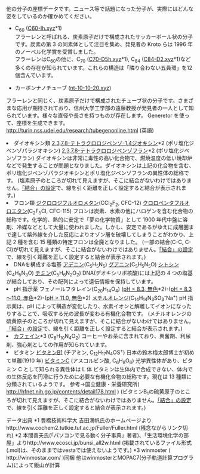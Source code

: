 他の分子の座標データです。ニュース等で話題になった分子が、実際にはどんな姿をしているのか確かめてください。

- C<sub>60</sub> (<a href="https://drive.google.com/file/d/1iZFIsWPXU0127XlVJwRk2M8UK-KkCzHW/view?usp=sharing">C60-Ih.xyz</a>*1)  
フラーレンと呼ばれる、炭素原子だけで構成されたサッカーボール状の分子です。炭素の第 3 の同素体として注目を集め、発見者の Kroto らは 1996 年のノーベル化学賞を受賞しました。  
フラーレンはC<sub>60</sub>の他に、C<sub>70</sub> (<a href="http://science.shinshu-u.ac.jp/~tiiyama/wp-content/uploads/2011/07/C70-D5h.xyz">C70-D5h.xyz</a>*1), C<sub>84</sub> (<a href="http://science.shinshu-u.ac.jp/~tiiyama/wp-content/uploads/2011/07/C84-D2.xyz">C84-D2.xyz</a>*1)など多くの存在が知られています。これらの構造は「隣り合わない五員環」を12個含んでいます。</li>

  <li>カーボンナノチューブ (<a href="http://science.shinshu-u.ac.jp/~tiiyama/wp-content/uploads/2011/07/nt-10-10-20.xyz">nt-10-10-20.xyz</a>)
フラーレンと同じく、炭素原子だけで構成されたチューブ状の分子です。さまざまな応用が期待されており、信州大学工学部の遠藤教授が発見者の一人として知られています。様々な直径や長さを持つものが存在します。
Generetor を使って、座標を生成できます。
http://turin.nss.udel.edu/research/tubegenonline.html (英語)</li>
 	<li>ダイオキシン類
<a href="http://science.shinshu-u.ac.jp/~tiiyama/wp-content/uploads/2011/07/tcdd.xyz">2,3,7,8-テトラクロロジベンゾ-1,4ジオキシン</a>*2 (ポリ塩化ジベンゾパラジオキシン)
<a href="http://science.shinshu-u.ac.jp/~tiiyama/wp-content/uploads/2011/07/4cdf1.xyz">2,3,7,8-テトラクロロジベンゾフラン</a>*2 (ポリ塩化ジベンゾフラン)
ダイオキシンは非常に毒性の高い化合物で、燃焼温度の低い焼却炉などで発生することが問題となりました。ダイオキシンは上記の化合物を含む、ポリ塩化ジベンゾパラジオキシンとポリ塩化ジベンゾフランの異性体の総称です。
(塩素原子のところが切れて見えますが、そこに結合がないわけではありません。<a title="原子間にひく線の設定" href="http://science.shinshu-u.ac.jp/~tiiyama/?page_id=3246">「結合」の設定</a>で、線を引く距離を正しく設定すると結合が表示されます。)</li>
 	<li>フロン類
<a href="http://science.shinshu-u.ac.jp/~tiiyama/wp-content/uploads/2011/07/CCl2F2.xyz">ジクロロジフルオロメタン</a>(CCl<sub>2</sub>F<sub>2</sub>, CFC-12)
<a href="http://science.shinshu-u.ac.jp/~tiiyama/wp-content/uploads/2011/07/C2F5Cl.xyz">クロロペンタフルオロエタン</a>(C<sub>2</sub>F<sub>5</sub>Cl, CFC-115)
フロンは炭素、水素の他にハロゲンを含む化合物の総称です。化学的、熱的に安定で「夢の化学物質」として 1900 年代中盤に溶剤、冷媒などとして大量に使われました。しかし、安定であるがゆえに成層圏まで達して紫外線を介した反応によりオゾン層を破壊してしまうことがわかり、上記 2 種を含む 15 種類の特定フロンは全廃となりました。
(一部の結合(C-C, C-Cl)が切れて見えますが、そこに結合がないわけではありません。<a title="原子間にひく線の設定" href="http://science.shinshu-u.ac.jp/~tiiyama/?page_id=3246">「結合」の設定</a>で、線を引く距離を正しく設定すると結合が表示されます。)</li>
 	<li>DNAを構成する塩基
<a href="http://science.shinshu-u.ac.jp/~tiiyama/wp-content/uploads/2011/07/Adenine.xyz">アデニン</a>(C<sub>5</sub>H<sub>5</sub>N<sub>5</sub>)
<a href="http://science.shinshu-u.ac.jp/~tiiyama/wp-content/uploads/2011/07/Guanine.xyz">グアニン</a>(C<sub>5</sub>H<sub>5</sub>N<sub>5</sub>O)
<a href="http://science.shinshu-u.ac.jp/~tiiyama/wp-content/uploads/2011/07/Cytosine.xyz">シトシン</a>(C<sub>4</sub>H<sub>5</sub>N<sub>3</sub>O)
<a href="http://science.shinshu-u.ac.jp/~tiiyama/wp-content/uploads/2011/07/Thymine.xyz">チミン</a>(C<sub>5</sub>H<sub>6</sub>N<sub>2</sub>O<sub>2</sub>)
DNA(デオキシリボ核酸)には上記の 4 つの塩基が結合しており、その配列によって遺伝情報を保持しています。</li>
 	<li>pH 指示薬
フェノールフタレイン(C<sub>20</sub>H<sub>14</sub>O<sub>4</sub>) (<a href="http://science.shinshu-u.ac.jp/~tiiyama/wp-content/uploads/2011/07/phph1.xyz">pH &lt; 8.3, 無色</a>*2)-(<a href="http://science.shinshu-u.ac.jp/~tiiyama/wp-content/uploads/2011/07/phph2.xyz">pH = 8.3～11.0, 赤色</a>*2)-(<a href="http://science.shinshu-u.ac.jp/~tiiyama/wp-content/uploads/2011/07/phph3.xyz">pH &gt; 11.0, 無色</a>*2)
<a href="http://science.shinshu-u.ac.jp/~tiiyama/wp-content/uploads/2011/07/MO.xyz">メチルオレンジ</a>(C<sub>14</sub>H<sub>14</sub>N<sub>3</sub>SO<sub>3</sub><sup>-</sup>Na<sup>+</sup>)
pH 指示薬は、pH によって構造が変化したり、水素イオンと解離してイオンになったりすることで、吸収する光の波長が変わる有機化合物です。
(メチルオレンジの硫黄原子のところが切れて見えますが、そこに結合がないわけではありません。<a title="原子間にひく線の設定" href="http://science.shinshu-u.ac.jp/~tiiyama/?page_id=3246">「結合」の設定</a>で、線を引く距離を正しく設定すると結合が表示されます。)</li>
 	<li><a href="http://science.shinshu-u.ac.jp/~tiiyama/wp-content/uploads/2011/07/Caffeine.xyz">カフェイン</a>*3 (C<sub>8</sub>H<sub>10</sub>N<sub>4</sub>O<sub>2</sub>)
コーヒーやお茶に含まれており、興奮剤、利尿剤、強心剤としての作用が知られています。</li>
 	<li>ビタミン
<a href="http://science.shinshu-u.ac.jp/~tiiyama/wp-content/uploads/2011/07/Thiamin.xyz">ビタミンB1</a> (チアミン, C<sub>12</sub>H<sub>17</sub>N<sub>4</sub>OS<sup>+</sup>) 日本の鈴木梅太郎博士が初めて単離(1910 年)
<a href="http://science.shinshu-u.ac.jp/~tiiyama/wp-content/uploads/2011/07/AscorbicAcid.xyz">ビタミンC</a> (アスコルビン酸, C<sub>6</sub>H<sub>8</sub>O<sub>6</sub>) 光学異性体があり、ビタミン C として知られる異性体は L 体
ビタミンは生体内で合成できない、体内での生体反応を円滑に行うために必要な有機化合物の総称です。現在は 13 種類に分類されているようです。
参考→国立健康・栄養研究所( http://hfnet.nih.go.jp/contents/detail178.html )
(ビタミンB<sub>1</sub>の硫黄原子のところが切れて見えますが、そこに結合がないわけではありません。<a title="原子間にひく線の設定" href="http://science.shinshu-u.ac.jp/~tiiyama/?page_id=3246">「結合」の設定</a>で、線を引く距離を正しく設定すると結合が表示されます。)</li>
</ul>
データ出典
*1 豊橋技術科学大 吉田満帆氏のホームページよりhttp://www.cochem2.tutkie.tut.ac.jp/Fuller/Fuller.html
(残念ながらリンク切れ)
*2 本間善夫氏(「パソコンで見る動く分子事典」著者)、「生活環境化学の部屋」よりhttp://www.ecosci.jp/bunsi_all2w.html
(掲載されているファイル形式(.mol)は、そのままではvestaでは使えないようです。)
*3 winmoster ( http://winmostar.com/ )同梱
他はwinmosterとMOPAC7(分子軌道計算プログラム)によって飯山が計算
